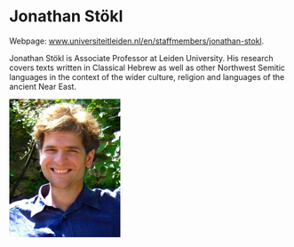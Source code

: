 # Jonathan Stökl

Webpage: <a href="https://www.universiteitleiden.nl/en/staffmembers/jonathan-stokl#tab-1">www.universiteitleiden.nl/en/staffmembers/jonathan-stokl</a>.

Jonathan Stökl is Associate Professor at Leiden University. His research covers texts written in Classical Hebrew as well as other Northwest Semitic languages in the context of the wider culture, religion and languages of the ancient Near East.

![t. jonathan stokl](../photos/t._jonathan_stokl.jpg "T. Jonathan Stökl")
